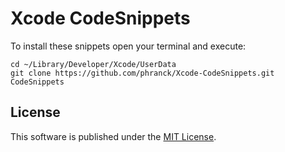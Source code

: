 # Xcode CodeSnippets

To install these snippets open your terminal and execute:

```
cd ~/Library/Developer/Xcode/UserData
git clone https://github.com/phranck/Xcode-CodeSnippets.git CodeSnippets
```

## License
This software is published under the [MIT License](http://woodbytes.mit-license.org).